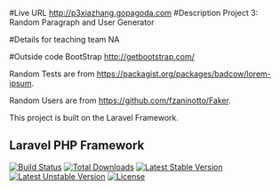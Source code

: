 #Live URL
http://p3xiazhang.gopagoda.com
#Description
Project 3: Random Paragraph and User Generator

#Details for teaching team
NA

#Outside code
BootStrap http://getbootstrap.com/

Random Tests are from https://packagist.org/packages/badcow/lorem-ipsum.

Random Users are from https://github.com/fzaninotto/Faker.

This project is built on the Laravel Framework.



## Laravel PHP Framework

[![Build Status](https://travis-ci.org/laravel/framework.svg)](https://travis-ci.org/laravel/framework)
[![Total Downloads](https://poser.pugx.org/laravel/framework/downloads.svg)](https://packagist.org/packages/laravel/framework)
[![Latest Stable Version](https://poser.pugx.org/laravel/framework/v/stable.svg)](https://packagist.org/packages/laravel/framework)
[![Latest Unstable Version](https://poser.pugx.org/laravel/framework/v/unstable.svg)](https://packagist.org/packages/laravel/framework)
[![License](https://poser.pugx.org/laravel/framework/license.svg)](https://packagist.org/packages/laravel/framework)



